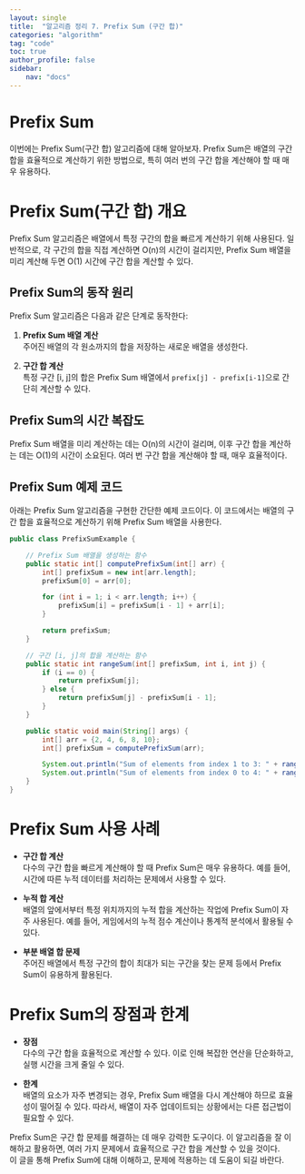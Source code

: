 ```yaml
---
layout: single  
title:  "알고리즘 정리 7. Prefix Sum (구간 합)"  
categories: "algorithm"  
tag: "code"  
toc: true  
author_profile: false  
sidebar:  
    nav: "docs"  
---
```


# Prefix Sum
이번에는 Prefix Sum(구간 합) 알고리즘에 대해 알아보자. Prefix Sum은 배열의 구간 합을 효율적으로 계산하기 위한 방법으로, 특히 여러 번의 구간 합을 계산해야 할 때 매우 유용하다.

# Prefix Sum(구간 합) 개요
Prefix Sum 알고리즘은 배열에서 특정 구간의 합을 빠르게 계산하기 위해 사용된다. 일반적으로, 각 구간의 합을 직접 계산하면 O(n)의 시간이 걸리지만, Prefix Sum 배열을 미리 계산해 두면 O(1) 시간에 구간 합을 계산할 수 있다.

## Prefix Sum의 동작 원리
Prefix Sum 알고리즘은 다음과 같은 단계로 동작한다:

1. **Prefix Sum 배열 계산**  
   주어진 배열의 각 원소까지의 합을 저장하는 새로운 배열을 생성한다.
   
2. **구간 합 계산**  
   특정 구간 [i, j]의 합은 Prefix Sum 배열에서 `prefix[j] - prefix[i-1]`으로 간단히 계산할 수 있다.

## Prefix Sum의 시간 복잡도
Prefix Sum 배열을 미리 계산하는 데는 O(n)의 시간이 걸리며, 이후 구간 합을 계산하는 데는 O(1)의 시간이 소요된다. 여러 번 구간 합을 계산해야 할 때, 매우 효율적이다.

## Prefix Sum 예제 코드
아래는 Prefix Sum 알고리즘을 구현한 간단한 예제 코드이다. 이 코드에서는 배열의 구간 합을 효율적으로 계산하기 위해 Prefix Sum 배열을 사용한다.

```java
public class PrefixSumExample {

    // Prefix Sum 배열을 생성하는 함수
    public static int[] computePrefixSum(int[] arr) {
        int[] prefixSum = new int[arr.length];
        prefixSum[0] = arr[0];

        for (int i = 1; i < arr.length; i++) {
            prefixSum[i] = prefixSum[i - 1] + arr[i];
        }

        return prefixSum;
    }

    // 구간 [i, j]의 합을 계산하는 함수
    public static int rangeSum(int[] prefixSum, int i, int j) {
        if (i == 0) {
            return prefixSum[j];
        } else {
            return prefixSum[j] - prefixSum[i - 1];
        }
    }

    public static void main(String[] args) {
        int[] arr = {2, 4, 6, 8, 10};
        int[] prefixSum = computePrefixSum(arr);

        System.out.println("Sum of elements from index 1 to 3: " + rangeSum(prefixSum, 1, 3));  // 출력: 18 (4 + 6 + 8)
        System.out.println("Sum of elements from index 0 to 4: " + rangeSum(prefixSum, 0, 4));  // 출력: 30 (2 + 4 + 6 + 8 + 10)
    }
}
```

# Prefix Sum 사용 사례
- **구간 합 계산**  
  다수의 구간 합을 빠르게 계산해야 할 때 Prefix Sum은 매우 유용하다. 예를 들어, 시간에 따른 누적 데이터를 처리하는 문제에서 사용할 수 있다.

- **누적 합 계산**  
  배열의 앞에서부터 특정 위치까지의 누적 합을 계산하는 작업에 Prefix Sum이 자주 사용된다. 예를 들어, 게임에서의 누적 점수 계산이나 통계적 분석에서 활용될 수 있다.

- **부분 배열 합 문제**  
  주어진 배열에서 특정 구간의 합이 최대가 되는 구간을 찾는 문제 등에서 Prefix Sum이 유용하게 활용된다.

# Prefix Sum의 장점과 한계
- **장점**  
  다수의 구간 합을 효율적으로 계산할 수 있다. 이로 인해 복잡한 연산을 단순화하고, 실행 시간을 크게 줄일 수 있다.

- **한계**  
  배열의 요소가 자주 변경되는 경우, Prefix Sum 배열을 다시 계산해야 하므로 효율성이 떨어질 수 있다. 따라서, 배열이 자주 업데이트되는 상황에서는 다른 접근법이 필요할 수 있다.

Prefix Sum은 구간 합 문제를 해결하는 데 매우 강력한 도구이다. 이 알고리즘을 잘 이해하고 활용하면, 여러 가지 문제에서 효율적으로 구간 합을 계산할 수 있을 것이다.  
이 글을 통해 Prefix Sum에 대해 이해하고, 문제에 적용하는 데 도움이 되길 바란다.  